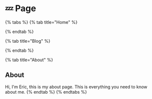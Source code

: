 # 💤 Page

{% tabs %}
{% tab title="Home" %}

{% endtab %}

{% tab title="Blog" %}

{% endtab %}

{% tab title="About" %}
## About

Hi, I'm Eric, this is my about page. This is everything you need to know about me.&#x20;
{% endtab %}
{% endtabs %}
